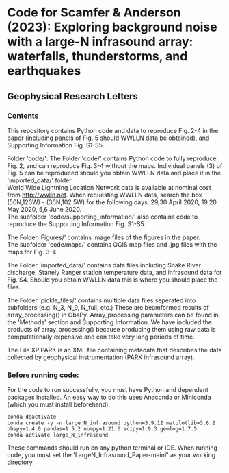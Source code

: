 # Code for Scamfer & Anderson (2023): Exploring background noise with a large-N infrasound array: waterfalls, thunderstorms, and earthquakes
## Geophysical Research Letters

### Contents
This repository contains Python code and data to reproduce Fig. 2-4 in the paper (including panels of Fig. 5 should WWLLN data be obtained), and Supporting Information Fig. S1-S5.

Folder 'code/':
The Folder 'code/' contains Python code to fully reproduce Fig. 2, and can reproduce Fig. 3-4 without the maps.
Individual panels (3) of Fig. 5 can be reproduced should you obtain WWLLN data and place it in the 'imported_data/' folder.<br>
World Wide Lightning Location Network data is available at nominal cost from http://wwlln.net.
When requesting WWLLN data, search the box (50N,126W) - (36N,102.5W) for the following days:
29,30 April 2020, 
19,20 May 2020, 
5,6 June 2020.<br>
The subfolder 'code/supporting_information/' also contains code to reproduce the Supporting Information Fig. S1-S5.

The Folder 'Figures/' contains image files of the figures in the paper.<br>
The subfolder 'code/maps/' contains QGIS map files and .jpg files with the maps for Fig. 3-4.

The Folder 'imported_data/' contains data files including Snake River discharge, Stanely Ranger station temperature data, and infrasound data for Fig. S4. Should you obtain WWLLN data this is where you should place the files.

The Folder 'pickle_files/' contains multiple data files seperated into subfolders (e.g. N_3, N_9, N_full, etc.) These are beamformed results of array_processing() in ObsPy. Array_processing parameters can be found in the 'Methods' section and Supporting Information. We have included the products of array_processing() because producing them using raw data is computationally expensive and can take very long periods of time.

The File XP.PARK is an XML file containing metadata that describes the data collected by geophysical instrumentation (PARK infrasound array).

### Before running code:
For the code to run successfully, you must have Python and dependent packages installed. An easy way to do this uses Anaconda or Miniconda (which you must install beforehand):
```
conda deactivate
conda create -y -n large_N_infrasound python=3.9.12 matplotlib=3.6.2 obspy=1.4.0 pandas=1.5.2 numpy=1.21.6 scipy=1.9.3 gemlog=1.7.5
conda activate large_N_infrasound
```
These commands should run on any python terminal or IDE. When running code, you must set the 'LargeN_Infrasound_Paper-main/' as your working directory.


